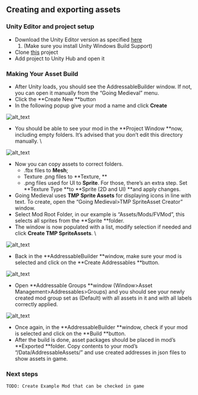 ## Creating and exporting assets 

### Unity Editor and project setup
* Download the Unity Editor version as specified [here](https://github.com/FoxyVoxel/going-medieval-modding/blob/main/ProjectSettings/ProjectVersion.txt)
    1. (Make sure you install Unity Windows Build Support)
* Clone [this](https://github.com/FoxyVoxel/going-medieval-modding.git) project
* Add project to Unity Hub and open it

### Making Your Asset Build
* After Unity loads, you should see the AddressableBuilder window. If not, you can open it manually from the “Going Medieval”  menu.
* Click the **Create New **button
* In the following popup give your mod a name and click **Create**

![alt_text](https://github.com/FoxyVoxel/going-medieval-modding/blob/main/ReadmeImages/image1.png "Creating new mod")

* You should be able to see your mod in the **Project Window **now, including empty folders. It’s advised that you don’t edit this directory manually.   \

![alt_text](https://github.com/FoxyVoxel/going-medieval-modding/blob/main/ReadmeImages/image13.png "Project Window")

* Now you can copy assets to correct folders. 
    * .fbx files to **Mesh**; 
    * Texture .png files to **Texture, **
    * .png files used for UI to **Sprite**. For those, there’s an extra step. Set **Texture Type **to **Sprite (2D and UI) **and apply changes.
* Going Medieval uses **TMP Sprite Assets** for displaying icons in line with text. To create, open the “Going Medieval>TMP SpriteAsset Creator” window.
* Select Mod Root Folder, in our example is “Assets/Mods/FVMod”, this selects all sprites from the **Sprite **folder.
* The window is now populated with a list, modify selection if needed and click **Create TMP SpriteAssets**. \


![alt_text](https://github.com/FoxyVoxel/going-medieval-modding/blob/main/ReadmeImages/image11.png "Creating TextMeshPro SpriteAssets")

* Back in the **AddressableBuilder **window, make sure your mod is selected and click on the **Create Addressables **button.

![alt_text](https://github.com/FoxyVoxel/going-medieval-modding/blob/main/ReadmeImages/image3.png "Addressable Build")

* Open **Addressable Groups **window (Window>Asset Management>Addressables>Groups) and you should see your newly created mod group set as  (Default) with all assets in it and with all labels correctly applied.

![alt_text](https://github.com/FoxyVoxel/going-medieval-modding/blob/main/ReadmeImages/image7.png "Addressable Groups")

* Once again, in the **AddressableBuilder **window, check if your mod is selected and click on the **Build **button.
* After the build is done, asset packages should be placed in mod’s **Exported **folder. Copy contents to your mod’s “/Data/AddressableAssets/” and use created addresses in json files to show assets in game. 

### Next steps

	TODO: Create Example Mod that can be checked in game
